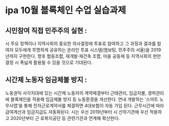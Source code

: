# ipa 10월 블록체인 수업 실습과제


## 시민참여 직접 민주주의 실현 : 

시 주요 정책이나 지역사회의 중요한 의사결정에 투표로 참여하고 그 과정과 결과를 참여자 모두에게 투명하게 공유하는 온라인 투표 시스템(엠보팅, 민주주의 서울)을 2019년까지 구현한다. 향후 협동조합, 재개발·재건축 조합, 마을 공동체 등 지역사회의 현안 결정 시 폭넓게 활용될 수 있을 것으로 기대된다.






## 시간제 노동자 임금체불 방지 : 

노동권익 사각지대에 있는 시간제 노동자의 계약체결부터 근태관리, 임금지불, 경력관리에 블록체인을 적용해 임금체불 방지 등 노동환경을 개선한다. 연내 개발하는 ‘스마트 노무사앱’을 통해 전자근로계약서를 체결하면 4대보험이 자동 가입 된다. 근무시간에 따라 급여계산과 임금지급도 자동화된다. 시는 우선 2019년부터 시 산하기관에 우선 적용하고 2020년부터 근 로복지공단 등 관련기관과 연계해 확산한다.



